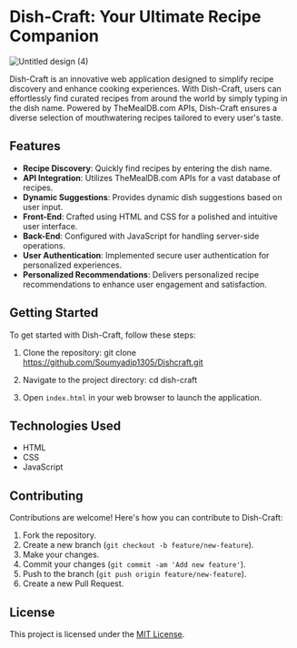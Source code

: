 # Dish-Craft: Your Ultimate Recipe Companion

![Untitled design (4)](https://github.com/Soumyadip1305/Dishcraft/assets/115612619/63ac79c0-7d73-4fc8-86e0-91db12f62693)



Dish-Craft is an innovative web application designed to simplify recipe discovery and enhance cooking experiences. With Dish-Craft, users can effortlessly find curated recipes from around the world by simply typing in the dish name. Powered by TheMealDB.com APIs, Dish-Craft ensures a diverse selection of mouthwatering recipes tailored to every user's taste.

## Features

- **Recipe Discovery**: Quickly find recipes by entering the dish name.
- **API Integration**: Utilizes TheMealDB.com APIs for a vast database of recipes.
- **Dynamic Suggestions**: Provides dynamic dish suggestions based on user input.
- **Front-End**: Crafted using HTML and CSS for a polished and intuitive user interface.
- **Back-End**: Configured with JavaScript for handling server-side operations.
- **User Authentication**: Implemented secure user authentication for personalized experiences.
- **Personalized Recommendations**: Delivers personalized recipe recommendations to enhance user engagement and satisfaction.

## Getting Started

To get started with Dish-Craft, follow these steps:

1. Clone the repository: git clone https://github.com/Soumyadip1305/Dishcraft.git

2. Navigate to the project directory: cd dish-craft
   
3. Open `index.html` in your web browser to launch the application.

## Technologies Used

- HTML
- CSS
- JavaScript

## Contributing

Contributions are welcome! Here's how you can contribute to Dish-Craft:

1. Fork the repository.
2. Create a new branch (`git checkout -b feature/new-feature`).
3. Make your changes.
4. Commit your changes (`git commit -am 'Add new feature'`).
5. Push to the branch (`git push origin feature/new-feature`).
6. Create a new Pull Request.

## License

This project is licensed under the [MIT License](LICENSE).



